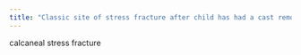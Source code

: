 ```yaml
---
title: "Classic site of stress fracture after child has had a cast removed and returns to normal activity"
---
```

calcaneal stress fracture


